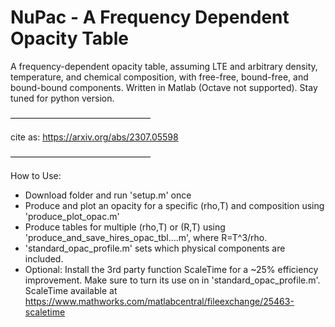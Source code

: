# NuPac - A Frequency Dependent Opacity Table

A frequency-dependent opacity table, assuming LTE and arbitrary density, temperature, and chemical composition, with free-free, bound-free, and bound-bound components.
Written in Matlab (Octave not supported). Stay tuned for python version.

————————————————

cite as: https://arxiv.org/abs/2307.05598

————————————————

How to Use:
- Download folder and run 'setup.m' once
- Produce and plot an opacity for a specific (rho,T) and composition using 'produce_plot_opac.m'
- Produce tables for multiple (rho,T) or (R,T) using 'produce_and_save_hires_opac_tbl….m', where R=T^3/rho.
- 'standard_opac_profile.m' sets which physical components are included.
- Optional: Install the 3rd party function ScaleTime for a ~25% efficiency improvement. Make sure to turn its use on in 'standard_opac_profile.m'.
ScaleTime available at https://www.mathworks.com/matlabcentral/fileexchange/25463-scaletime
